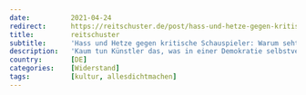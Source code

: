 ```yaml
---
date:          2021-04-24
redirect:      https://reitschuster.de/post/hass-und-hetze-gegen-kritische-schauspieler-warum-seht-ihr-seit-gestern-so-alt-aus/
title:         reitschuster
subtitle:      'Hass und Hetze gegen kritische Schauspieler: Warum seht ihr seit gestern so alt aus?'
description:   'Kaum tun Künstler das, was in einer Demokratie selbstverständlich sein sollte – mit Satire die Politik aufs Korn zu nehmen – schon läuft die Empörungsmaschinerie an und sie werden als Nazis verunglimpft. Doch genau das entlarvt die Dauer-Empörten. Sie stehen mit einem Mal nackt und alt da. Ein Gastbeitrag von Dirk Maxeiner.'
country:       [DE]
categories:    [Widerstand]
tags:          [kultur, allesdichtmachen]
---
```

